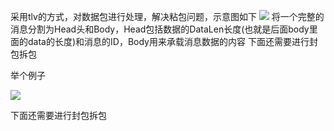 采用tlv的方式，对数据包进行处理，解决粘包问题，示意图如下
![](https://cdn.jsdelivr.net/gh/k0kax/PicGo@main/image/202311071755640.png)
将一个完整的消息分割为Head头和Body，Head包括数据的DataLen长度(也就是后面body里面的data的长度)和消息的ID，Body用来承载消息数据的内容
下面还需要进行封包拆包

举个例子

![](https://cdn.jsdelivr.net/gh/k0kax/PicGo@main/image/202311072115622.png)


下面还需要进行封包拆包